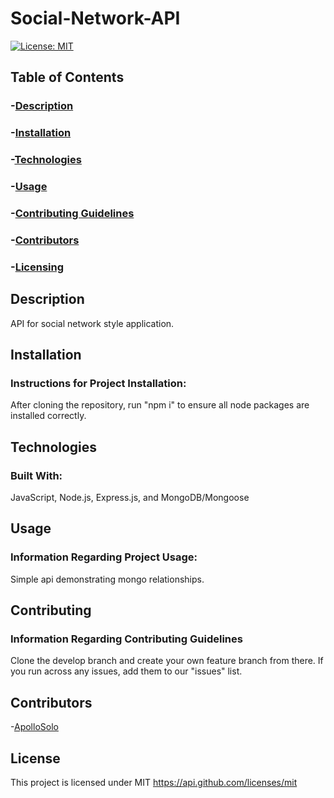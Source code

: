 # Social-Network-API

[![License: MIT](https://img.shields.io/badge/License-MIT-yellow.svg)](https://opensource.org/licenses/MIT)

## Table of Contents
### -[Description](#description)
### -[Installation](#installation)
### -[Technologies](#technologies)
### -[Usage](#usage)
### -[Contributing Guidelines](#contributing)
### -[Contributors](#contributors)
### -[Licensing](#license)

## Description
API for social network style application.

## Installation
### Instructions for Project Installation:
After cloning the repository, run "npm i" to ensure all node packages are installed correctly.
  
## Technologies
### Built With:
JavaScript, Node.js, Express.js, and MongoDB/Mongoose

## Usage
### Information Regarding Project Usage:
Simple api demonstrating mongo relationships. 

## Contributing
### Information Regarding Contributing Guidelines
Clone the develop branch and create your own feature branch from there. If you run across any issues, add them to our "issues" list.
  
## Contributors
-[ApolloSolo](https://github.com/ApolloSolo)

## License
This project is licensed under MIT
https://api.github.com/licenses/mit